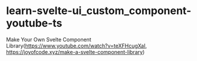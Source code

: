 # learn-svelte-ui_custom_component-youtube-ts
Make Your Own Svelte Component Library(https://www.youtube.com/watch?v=teXFHcugXaI, https://joyofcode.xyz/make-a-svelte-component-library)
